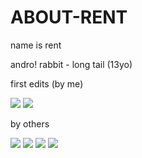 # ABOUT-RENT

name is rent 

andro! rabbit - long tail (13yo)  

first edits (by me)

![](https://i.ibb.co/nMSf3b4/Untitled54-20240729010629.webp) ![](https://i.ibb.co/Fqr0hGg/Untitled59-20240729235700.webp)

by others

![](https://i.ibb.co/xHvBy17/IMG-1632.webp) ![](https://i.ibb.co/9TJQMB8/Untitled1067-20240730181631.webp) ![](https://i.ibb.co/KFcPZdg/IMG-6450.webp) ![](https://i.ibb.co/PYRj06T/Untitled954-20240801173725.webp)

 
